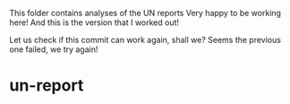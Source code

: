 
This folder contains analyses of the UN reports
Very happy to be working here!
And this is the version that I worked out!

Let us check if this commit can work again, shall we?
Seems the previous one failed, we try again!
# un-report
